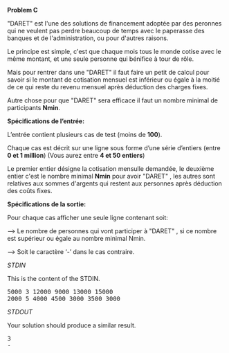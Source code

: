 **Problem C**

"DARET" est l'une des solutions de financement adoptée par des peronnes qui ne veulent pas perdre beaucoup de temps avec le paperasse des banques et de l'administration, ou pour d'autres raisons.

Le principe est simple, c'est que chaque mois tous le monde cotise avec le même montant, et une seule personne qui bénifice à tour de rôle.

Mais pour rentrer dans une "DARET" il faut faire un petit de calcul pour savoir si le montant de cotisation mensuel est inférieur ou égale à la moitié de ce qui reste du revenu mensuel après déduction des charges fixes.

Autre chose pour que "DARET" sera efficace il faut un nombre minimal de participants **Nmin**.

**Spécifications de l’entrée:**

L’entrée contient plusieurs cas de test (moins de **100**).

Chaque cas est décrit sur une ligne sous forme d’une série d’entiers (entre **0 et 1 million**) (Vous aurez entre **4 et 50 entiers**)

Le premier entier désigne la cotisation mensulle demandée, 
le deuxième entier c'est le nombre minimal **Nmin** pour avoir "DARET" , 
les autres sont relatives aux sommes d'argents qui restent aux personnes après déduction des coûts fixes.

**Spécifications de la sortie:**

Pour chaque cas afficher une seule ligne contenant soit:

 --> Le nombre de personnes qui vont participer à "DARET" , si ce nombre est supérieur ou égale au nombre minimal Nmin.

 --> Soit le caractère ‘-’ dans le cas contraire.

_STDIN_

This is the content of the STDIN.
<pre>
5000 3 12000 9000 13000 15000    
2000 5 4000 4500 3000 3500 3000
</pre>

_STDOUT_

Your solution should produce a similar result.

<pre>
3
-
</pre>